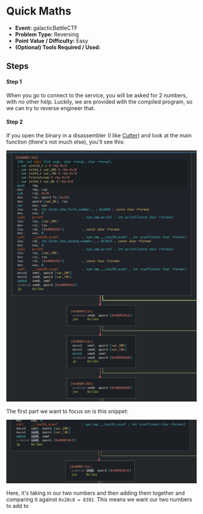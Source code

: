 # Quick Maths
* **Event:** galacticBattleCTF
* **Problem Type:** Reversing
* **Point Value / Difficulty:** Easy
* **(Optional) Tools Required / Used:**

## Steps
#### Step 1
When you go to connect to the service, you will be asked for 2 numbers, with no other help. Luckily, we are provided with the compiled program, so we can try to reverse engineer that.

#### Step 2
If you open the binary in a disassembler (I like [Cutter](https://cutter.re/)) and look at the main function (there's not much else), you'll see this:

![](main.png)

The first part we want to focus on is this snippet:

![](add.png)

Here, it's taking in our two numbers and then adding them together and comparing it against `0x20c8 = 8392`. This means we want our two numbers to add to 
